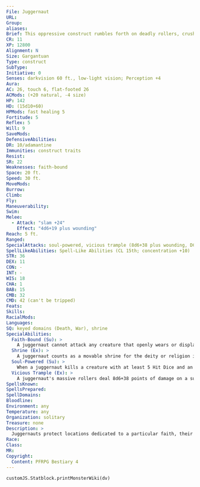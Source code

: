 ```yaml
---
File: Juggernaut
URL: 
Group: 
aliases: 
Brief: This oppressive construct rumbles forth on deadly rollers, crushing everything in its path.
CR: 11
XP: 12800
Alignment: N
Size: Gargantuan
Type: construct
SubType: 
Initiative: 0
Senses: darkvision 60 ft., low-light vision; Perception +4
Aura: 
AC: 26, touch 6, flat-footed 26
ACMods: (+20 natural, -4 size)
HP: 142
HD: (15d10+60)
HPMods: fast healing 5
Fortitude: 5
Reflex: 5
Will: 9
SaveMods: 
DefensiveAbilities: 
DR: 10/adamantine
Immunities: construct traits
Resist: 
SR: 22
Weaknesses: faith-bound
Space: 20 ft.
Speed: 30 ft.
MoveMods: 
Burrow: 
Climb: 
Fly: 
Maneuverability: 
Swim: 
Melee: 
  - Attack: "slam +24"
    Effect: "4d6+19 plus wounding"
Reach: 5 ft.
Ranged: 
SpecialAttacks: soul-powered, vicious trample (8d6+38 plus wounding, DC 30)
SpellLikeAbilities: Spell-Like Abilities (CL 15th; concentration +10)  3/day-enervation
STR: 36
DEX: 11
CON: -
INT: -
WIS: 18
CHA: 1
BAB: 15
CMB: 32
CMD: 42 (can't be tripped)
Feats: 
Skills: 
RacialMods: 
Languages: 
SQ: keyed domains (Death, War), shrine
SpecialAbilities:
  Faith-Bound (Su): >
    A juggernaut cannot attack any creature that openly wears or displays the holy symbol or unholy symbol of the deity to which the juggernaut is dedicated unless that creature first attacks the juggernaut.
  Shrine (Ex): >
    A juggernaut counts as a movable shrine for the deity or religion it is dedicated to.
  Soul-Powered (Su): >
    When a juggernaut kills a creature with at least 5 Hit Dice and an alignment two or more steps away from the juggernaut's alignment, it gains a kill point. Add its current total kill points as a bonus on its attack rolls, combat maneuver checks, caster level checks, and skill checks. Add half its current total kill points as a bonus to its natural armor and spell resistance. The juggernaut loses 1 kill point every 24 hours.
  Vicious Trample (Ex): >
    A juggernaut's massive rollers deal 8d6+38 points of damage on a successful trample attack.
SpellsKnown: 
SpellsPrepared: 
SpellDomains: 
Bloodline: 
Environment: any
Temperature: any
Organization: solitary
Treasure: none
Description: >
  Juggernauts protect locations dedicated to a particular faith, their massive forms infused with divine energy that animates them and infuses them with their deity's power. Some faiths use a juggernaut as a mobile shrine, anointing it with sacred materials and offering prayers to the divine.  KEYED DOMAINS  A juggernaut gain special abilities from two domains granted by the deity to which the juggernaut is dedicated. If an ability requires a saving throw, the save DC is Wisdom-based (DC 19 for most juggernauts). The caster level is equal to the juggernaut's Hit Dice (CL 15th for most juggernauts). The sample juggernaut is keyed to the domains of Death and War-a juggernaut dedicated to some other deity has abilities based on that deity's domains.  Air: Whirlwind (Sp)-The juggernaut can cast whirlwind once per day.  Animal: Friendly Pack (Sp)-The juggernaut can cast summon nature's ally IV (animals only) three times per day.  Artifice: Repair (Ex)-The juggernaut's fast healing increases to 10.  Chaos: Chaotic Attacks (Su)-The juggernaut's slam and vicious trample attacks are treated as chaotic-aligned. Its vicious trample deals an additional 2d6 points of damage to lawful targets.  Charm: Friendship (Sp)-The juggernaut can cast charm monster three times per day. A charmed creature follows the juggernaut and attacks what it attacks.  Community: Powerful Allies (Su)-All creatures within 60 feet of the juggernaut that share the juggernaut's alignment gain a +1 sacred bonus on attack rolls and to AC, and a +2 sacred bonus on saving throws (these are profane bonuses if the juggernaut is evil).  Darkness: Deeper Darkness (Sp)-The juggernaut can cast deeper darkness three times per day.  Death: Lifesapper (Sp)-The juggernaut can cast enervation three times per day.  Destruction: Destructive Aura (Su)-The juggernaut can emit a 30-foot aura of destruction for 10 rounds per day. All attacks made against targets in the aura (including the juggernaut) gain a +2 morale bonus on damage rolls and all critical threats are automatically confirmed.  Earth: Tremorsense (Su)-The juggernaut gains tremorsense 60 feet.  Evil: Evil Attacks (Su)-The juggernaut's slam and vicious trample attacks are treated as evil-aligned. Its vicious trample deals an additional 2d6 points of damage to good targets.  Fire: Flaming Burst (Su)-The juggernaut's slam attack gains the flaming burst weapon special ability. Its vicious trample attack deals an additional 1d6 points of fire damage.  Glory: Grandeur (Su)-The juggernaut inspires all allies within 30 feet, granting them a +2 morale bonus on attack rolls, saving throws, and skill checks.  Good: Good Attacks (Su)-The juggernaut's slam and vicious trample attacks are treated as good-aligned. Its vicious trample deals an additional 2d6 points of damage to evil targets.  Healing: Resurgence (Su)-Five times per day, the juggernaut can remove the dazed, fatigued, shaken, sickened, or staggered condition from an ally within 30 feet.  Knowledge: Absorb Thoughts (Su)-When the juggernaut confirms a critical hit with its slam, the target must succeed at a Will save or take 1d8 points of Intelligence damage.  Law: Lawful Attacks (Su)-The juggernaut's slam and vicious trample are treated as lawful-aligned. Its vicious trample deals an additional 2d6 points of damage to chaotic targets.  Liberation: Broken Bonds (Su)-10 times per day a standard action, the juggernaut can affect one its allies within 20 feet with freedom of movement for 1 round.  Luck: Lucky (Su)-Twice per day, the juggernaut may reroll any d20 roll that it has just made before the results of the roll are revealed. The juggernaut must take the result of the reroll, even if it's worse than the original roll.  Madness: Confusion (Sp)-The juggernaut can cast confusion three times per day.  Magic: Resistant (Su)-The juggernaut's SR increases by 5.  Nobility: Inspirational (Sp)-The juggernaut can cast good hope three times per day.  Plant: Hedge (Sp)-The juggernaut can cast wall of thorns three times per day.  Protection: Guardian (Su)-The juggernaut and all allies within 30 feet gain a +2 bonus on all saving throws and a +2 deflection bonus to AC.  Repose: Rest Eternal (Su)-Damage dealt by the juggernaut resists magical healing. Attempting to use such healing to cure this damage requires a successful caster level check against a DC = 11 + the juggernaut's caster level. This ability does not affect natural healing or healing provided by extraordinary abilities.  Rune: Rune-Carved (Su)-Runes cover the juggernaut. Whenever the juggernaut takes energy damage or energy damage fails to overcome its SR, for the next round, its attacks deal 2d6 points of damage of that energy type. If more than one type of energy attack occurs in a round, roll randomly to determine what kind of extra energy damage it deals.  Strength: Vigorous (Sp)-The juggernaut can cast mass bull's strength once per day.  Sun: Sunstrike (Sp)-The juggernaut can cast daylight and searing light three times per day.  Travel: Unstoppable (Su)-The juggernaut ignores penalties for difficult terrain. Its movement increases by 10 feet.  Trickery: Doubles (Sp)-The juggernaut can cast mirror image three times per day.  War: Bloody (Su)-The juggernaut's slam and vicious trample attacks have the wounding weapon special ability.  Water: Surge (Sp)-The juggernaut can cast hydraulic torrent (Pathfinder RPG Advanced Player's Guide 229) five times per day.  Weather: Weathermaker (Sp)-The juggernaut can cast control weather once per day.  CONSTRUCTION  A juggernaut's body must be created from 20,000 gp worth of clay, crystal, metal, stone, wood, or bone.  JUGGERNAUT CL 13th; Price 140,000 gp CONSTRUCTION Requirements Craft Construct, greater magic weapon, imbue with spell ability, make whole, stone shape, creator must be caster level 10th; Skill Craft (carpentry, sculptures, or stonemasonry); Cost 80,000 gp
Race: 
Class: 
MR: 
Copyright:
  Content: PFRPG Bestiary 4
---
```

```dataviewjs
customJS.Statblock.printMonsterWiki(dv)
```
